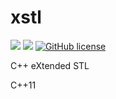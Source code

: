 # xstl

![](https://img.shields.io/badge/language-C%2B%2B-red) ![](https://img.shields.io/badge/version-0.1.0-brightgreen) [![GitHub license](https://img.shields.io/badge/license-MIT-blue.svg)](https://github.com/myyrakle/xstl/blob/master/LICENSE)  

C++ eXtended STL

C++11